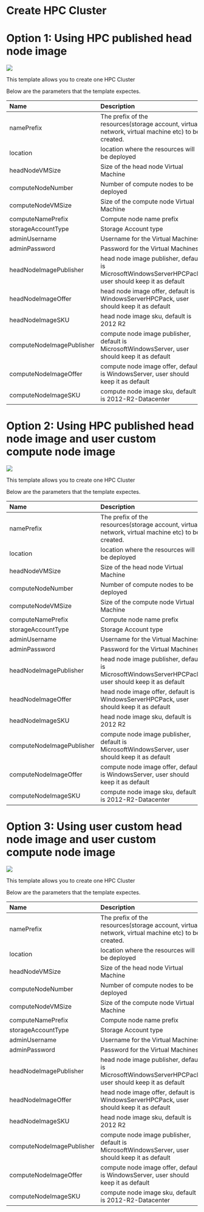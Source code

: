 # Create HPC Cluster

# Option 1: Using HPC published head node image
<a href="https://portal.azure.com/#create/Microsoft.Template/uri/https%3A%2F%2Fraw.githubusercontent.com%2FAzure%2Fazure-quickstart-templates%2Fmaster%2Fcreate-hpc-cluster%2Fazuredeploy.json" target="_blank">
    <img src="http://azuredeploy.net/deploybutton.png"/>
</a>

This template allows you to create one HPC Cluster

Below are the parameters that the template expectes.

| Name   | Description    |
|:--- |:---|
| namePrefix | The prefix of the resources(storage account, virtual network, virtual machine etc) to be created. |
| location | location where the resources will be deployed |
| headNodeVMSize | Size of the head node Virtual Machine |
| computeNodeNumber | Number of compute nodes to be deployed |
| computeNodeVMSize | Size of the compute node Virtual Machine |
| computeNamePrefix | Compute node name prefix |
| storageAccountType | Storage Account type |
| adminUsername  | Username for the Virtual Machines  |
| adminPassword  | Password for the Virtual Machines  |
| headNodeImagePublisher  | head node image publisher, default is MicrosoftWindowsServerHPCPack, user should keep it as default  |
| headNodeImageOffer  | head node image offer, default is WindowsServerHPCPack, user should keep it as default  |
| headNodeImageSKU  | head node image sku, default is 2012 R2  |
| computeNodeImagePublisher  | compute node image publisher, default is MicrosoftWindowsServer, user should keep it as default  |
| computeNodeImageOffer  | compute node image offer, default is WindowsServer, user should keep it as default  |
| computeNodeImageSKU  | compute node image sku, default is 2012-R2-Datacenter  |

# Option 2: Using HPC published head node image and user custom compute node image
<a href="https://portal.azure.com/#create/Microsoft.Template/uri/https%3A%2F%2Fraw.githubusercontent.com%2FAzure%2Fazure-quickstart-templates%2Fmaster%2Fcreate-hpc-cluster%2Fazuredeploy.json" target="_blank">
    <img src="http://azuredeploy.net/deploybutton.png"/>
</a>

This template allows you to create one HPC Cluster

Below are the parameters that the template expectes.

| Name   | Description    |
|:--- |:---|
| namePrefix | The prefix of the resources(storage account, virtual network, virtual machine etc) to be created. |
| location | location where the resources will be deployed |
| headNodeVMSize | Size of the head node Virtual Machine |
| computeNodeNumber | Number of compute nodes to be deployed |
| computeNodeVMSize | Size of the compute node Virtual Machine |
| computeNamePrefix | Compute node name prefix |
| storageAccountType | Storage Account type |
| adminUsername  | Username for the Virtual Machines  |
| adminPassword  | Password for the Virtual Machines  |
| headNodeImagePublisher  | head node image publisher, default is MicrosoftWindowsServerHPCPack, user should keep it as default  |
| headNodeImageOffer  | head node image offer, default is WindowsServerHPCPack, user should keep it as default  |
| headNodeImageSKU  | head node image sku, default is 2012 R2  |
| computeNodeImagePublisher  | compute node image publisher, default is MicrosoftWindowsServer, user should keep it as default  |
| computeNodeImageOffer  | compute node image offer, default is WindowsServer, user should keep it as default  |
| computeNodeImageSKU  | compute node image sku, default is 2012-R2-Datacenter  |

# Option 3: Using user custom head node image and user custom compute node image
<a href="https://portal.azure.com/#create/Microsoft.Template/uri/https%3A%2F%2Fraw.githubusercontent.com%2FAzure%2Fazure-quickstart-templates%2Fmaster%2Fcreate-hpc-cluster%2Fazuredeploy.json" target="_blank">
    <img src="http://azuredeploy.net/deploybutton.png"/>
</a>

This template allows you to create one HPC Cluster

Below are the parameters that the template expectes.

| Name   | Description    |
|:--- |:---|
| namePrefix | The prefix of the resources(storage account, virtual network, virtual machine etc) to be created. |
| location | location where the resources will be deployed |
| headNodeVMSize | Size of the head node Virtual Machine |
| computeNodeNumber | Number of compute nodes to be deployed |
| computeNodeVMSize | Size of the compute node Virtual Machine |
| computeNamePrefix | Compute node name prefix |
| storageAccountType | Storage Account type |
| adminUsername  | Username for the Virtual Machines  |
| adminPassword  | Password for the Virtual Machines  |
| headNodeImagePublisher  | head node image publisher, default is MicrosoftWindowsServerHPCPack, user should keep it as default  |
| headNodeImageOffer  | head node image offer, default is WindowsServerHPCPack, user should keep it as default  |
| headNodeImageSKU  | head node image sku, default is 2012 R2  |
| computeNodeImagePublisher  | compute node image publisher, default is MicrosoftWindowsServer, user should keep it as default  |
| computeNodeImageOffer  | compute node image offer, default is WindowsServer, user should keep it as default  |
| computeNodeImageSKU  | compute node image sku, default is 2012-R2-Datacenter  |